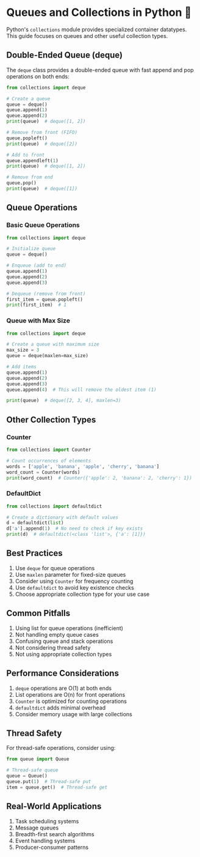 # Queues and Collections in Python 🎯

Python's `collections` module provides specialized container datatypes. This guide focuses on queues and other useful collection types.

## Double-Ended Queue (deque)

The `deque` class provides a double-ended queue with fast append and pop operations on both ends:

```python
from collections import deque

# Create a queue
queue = deque()
queue.append(1)
queue.append(2)
print(queue)  # deque([1, 2])

# Remove from front (FIFO)
queue.popleft()
print(queue)  # deque([2])

# Add to front
queue.appendleft(1)
print(queue)  # deque([1, 2])

# Remove from end
queue.pop()
print(queue)  # deque([1])
```

## Queue Operations

### Basic Queue Operations
```python
from collections import deque

# Initialize queue
queue = deque()

# Enqueue (add to end)
queue.append(1)
queue.append(2)
queue.append(3)

# Dequeue (remove from front)
first_item = queue.popleft()
print(first_item)  # 1
```

### Queue with Max Size
```python
from collections import deque

# Create a queue with maximum size
max_size = 3
queue = deque(maxlen=max_size)

# Add items
queue.append(1)
queue.append(2)
queue.append(3)
queue.append(4)  # This will remove the oldest item (1)

print(queue)  # deque([2, 3, 4], maxlen=3)
```

## Other Collection Types

### Counter
```python
from collections import Counter

# Count occurrences of elements
words = ['apple', 'banana', 'apple', 'cherry', 'banana']
word_count = Counter(words)
print(word_count)  # Counter({'apple': 2, 'banana': 2, 'cherry': 1})
```

### DefaultDict
```python
from collections import defaultdict

# Create a dictionary with default values
d = defaultdict(list)
d['a'].append(1)  # No need to check if key exists
print(d)  # defaultdict(<class 'list'>, {'a': [1]})
```

## Best Practices

1. Use `deque` for queue operations
2. Use `maxlen` parameter for fixed-size queues
3. Consider using `Counter` for frequency counting
4. Use `defaultdict` to avoid key existence checks
5. Choose appropriate collection type for your use case

## Common Pitfalls

1. Using list for queue operations (inefficient)
2. Not handling empty queue cases
3. Confusing queue and stack operations
4. Not considering thread safety
5. Not using appropriate collection types

## Performance Considerations

1. `deque` operations are O(1) at both ends
2. List operations are O(n) for front operations
3. `Counter` is optimized for counting operations
4. `defaultdict` adds minimal overhead
5. Consider memory usage with large collections

## Thread Safety

For thread-safe operations, consider using:
```python
from queue import Queue

# Thread-safe queue
queue = Queue()
queue.put(1)  # Thread-safe put
item = queue.get()  # Thread-safe get
```

## Real-World Applications

1. Task scheduling systems
2. Message queues
3. Breadth-first search algorithms
4. Event handling systems
5. Producer-consumer patterns 